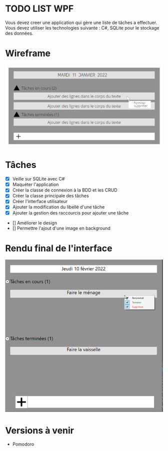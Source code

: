 # TODO LIST WPF

Vous devez creer une application qui gère une liste de tâches a effectuer. Vous devez utiliser les technologies suivante : C#, SQLite pour le stockage des données.

# Wireframe

![sparkles](wireframe/wireframe_todolist.png)

# Tâches

- [x] Veille sur SQLite avec C#
- [x] Maquéter l'application
- [x] Créer la classe de connexion à la BDD et les CRUD
- [x] Créer la classe principale des tâches
- [x] Créer l'interface utilisateur
- [x] Ajouter la modification du libellé d'une tâche
- [x] Ajouter la gestion des raccourcis pour ajouter une tâche
- [] Améliorer le design
- [] Permettre l'ajout d'une image en background

# Rendu final de l'interface

![sparkles](wireframe/rendu_final.png)
# Versions à venir

- Pomodoro

